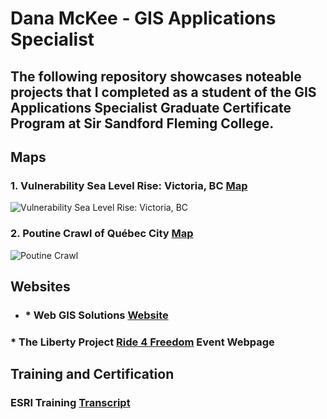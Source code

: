 # Dana McKee - GIS Applications Specialist
## **The following repository showcases noteable projects that I completed as a student of the GIS Applications Specialist Graduate Certificate Program at Sir Sandford Fleming College.**

## Maps

### 1. Vulnerability Sea Level Rise: Victoria, BC [Map](https://danammckee.github.io/Projects/Maps/SeaLevelRise_Victoria_BC.pdf)

![Vulnerability Sea Level Rise: Victoria, BC](https://danammckee.github.io/Projects/Maps/SeaLevelRise_Victoria_BC.jpg)

### 2. Poutine Crawl of Québec City [Map](https://danammckee.github.io/Projects/Maps/PoutineCrawlofQuebecCity.pdf)

![Poutine Crawl](https://danammckee.github.io/Projects/Maps/PoutineCrawlofQuebecCity.jpg)

## Websites

* ### * Web GIS Solutions [Website](https://luna.flemingcollege.ca/geom99/2021/web1/index.html)

### * The Liberty Project [Ride 4 Freedom](https://www.the-libertyproject.org/ride-4-freedom) Event Webpage

## Training and Certification

### ESRI Training [Transcript](https://danammckee.github.io/Projects/ESRITraining/Dana_McKee_ESRITrainingTranscript.pdf)
